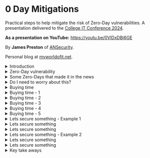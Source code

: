 # 0 Day Mitigations
Practical steps to help mitigate the risk of Zero-Day vulnerabilities. A presentation delivered to the [College IT Conference 2024](https://citc.college/).

**As a presentation on YouTube:** https://youtu.be/0VlDxDBj6GE

By **James Preston** of [ANSecurity](https://www.ansecurity.com/).

Personal blog at [myworldofit.net](https://myworldofit.net/).

<details>
<summary>Introduction</summary>

  ## By the end of this presentation you will

* Understand the common elements in some recent Zero-Day vulnerabilities.
* Be familiar with 5 methods to help prevent attacks that start with a Zero-Day exploit.
* Be able to take some immediate steps to help reduce the risk of impact from Zero-Day vulnerabilities.

![image](https://github.com/jamesfed/0DayMitigations/assets/28963928/dc4e5c38-6a8a-4e53-8c83-b9d0a3877820)

</details>

<details>
<summary>Zero-Day vulnerability</summary>

  ## What is a Zero-Day vulnerability
* A vulnerability (perhaps under exploitation) in a system that is unknown to its owners, developers, or anyone capable of at least mitigating it if not full remediation.
* Once made public the extra scrutiny of such a system normally leads to more vulnerability discoveries.
* Multiple known and Zero-Day vulnerabilities are often chained together to perform an attack.
* Rarely the biggest actual issue to worry about (looking at those who haven’t setup MFA for everything yet!) but they do make great headlines.

</details>

<details>
<summary>Some Zero-Days that made it in the news</summary>

## Log4Shell (Log4j)
https://logging.apache.org/log4j/2.x/security.html#CVE-2021-44228

* 'JNDI lookup can be exploited to execute arbitrary code loaded from an LDAP server'
* Existed unnoticed since 2013.
* Privately disclosed.
* Widely used, not always easy to determine if in use on 'appliances'.
* Simple to exploit, lead to trivial remote code execution.

## PaperCut
https://www.papercut.com/kb/Main/PO-1216-and-PO-1219

https://www.cisa.gov/news-events/cybersecurity-advisories/aa23-131a

* 'Our immediate advice is to upgrade your PaperCut Application Servers to one of the fixed versions listed below if you haven’t already.'
* Reported to Papercut by Trend Micro as already under exploitation.
* Commonly Internet accessible.
* Unauthenticated attacker could perform remote code execution on a PaperCut application server.

## Ivanti Connect (and Policy) Secure
https://www.ivanti.com/blog/security-update-for-ivanti-connect-secure-and-ivanti-policy-secure-gateways

https://forums.ivanti.com/s/article/CVE-2023-46805-Authentication-Bypass-CVE-2024-21887-Command-Injection-for-Ivanti-Connect-Secure-and-Ivanti-Policy-Secure-Gateways

https://forums.ivanti.com/s/article/CVE-2024-21888-Privilege-Escalation-for-Ivanti-Connect-Secure-and-Ivanti-Policy-Secure

https://www.cisa.gov/news-events/cybersecurity-advisories/aa24-060b

* 'If CVE-2024-21887 is used in conjunction with CVE-2023-46805, exploitation does not require authentication and enables a threat actor to craft malicious requests and execute arbitrary commands on the system.'
* Under active exploitation at time of discovery.
  * Some researchers are now attributing to Chinese state actors.
  * Following discovery, the threat actors started using alternative exploits.
* Threat actors bypassed authentication and delivered web shells to the appliance.
* Evidence of credential capture.

</details>

<details>
<summary>Do I need to worry about this?</summary>

## Why yes...

* https://www.shodan.io
* https://www.shodan.io/search?query=ip%3A129.67.0.0%2F16%2C163.1.0.0%2F16
* https://account.shodan.io/billing - go grab a one-time 'member' tier

![image](https://github.com/jamesfed/0DayMitigations/assets/28963928/89a0f89b-93bd-4242-9602-6c72ee3776b3)

## But perhaps not as much as you might think

[2023 Data Breach Investigations Report](https://www.verizon.com/business/resources/reports/dbir/)

* Using breached credentials is by far the most common method of access into an organisation.
* But exploiting a vulnerability (zero-day or otherwise) still makes the top 3. 

![image](https://github.com/jamesfed/0DayMitigations/assets/28963928/09874c1b-342f-4355-b9f8-9ada2a75eb8c)


</details>

<details>
<summary>Buying time</summary>

## Even if the Zero-Day is 'new' what comes after often isn't

### Log4Shell (Log4j)
![image](https://github.com/jamesfed/0DayMitigations/assets/28963928/c3e400db-6025-4022-842a-98a164a2d635)

### PaperCut
![image](https://github.com/jamesfed/0DayMitigations/assets/28963928/c33e06f1-9766-41d0-9533-0537cee5f18b)

### Ivanti Connect (and Policy) Secure
![image](https://github.com/jamesfed/0DayMitigations/assets/28963928/2071cd35-e341-4d4f-80ff-f7afcf729d8e)


  
## No single one of these practices will save you, think in layers!

* **Hide**
  * Not the best option but it will buy you time.
  * Does your service appear on Shodan.io listed as that service?
* **Block access from and to known malicious**
  * It's already known to be malicious - why wouldn't you block it?
* **Restrict opportunities for execution**
  * Block file transfer, sandbox, block unrecognised file execution.
* **Strictly control network traffic**
  * Why is that server reaching out to threatactor420.com?
* **Limit the overall impact/scope**
  * Ok you’ve been compromised, lets prevent lateral movement.

## Not all threat actors are the same

* Casual.
  * Do not take much to stop.
* Determined - low skill.
  * Hiding probably won't work.
* Determined - high skill.
  * Realistic probability will have access to an exploit before you've patched.
* Nation State/Advanced persistent threat.
  * Highly likely will have access to an exploit before you've patched.

</details>

<details>
<summary>Buying time - 1</summary>

## Hide

* Limit the scope of inbound connections.
  * By country (either deny known bad or permit only countries with a legitimate reason to access).
  * By IP address block.
    * Just JANET - https://bgpview.io/asn/786#prefixes-v4.
    * Just Oxford/Cambridge - https://help.it.ox.ac.uk/ip-addresses or https://help.uis.cam.ac.uk/service/network-services/ip/cam-ip-ranges.
    * Specific IPs or specific ranges.
    * Port knocking.
      * Palo Alto Networks NGFW - https://live.paloaltonetworks.com/t5/community-blogs/knock-knock-who-s-there/ba-p/417975.
* Where possible publish a VPN or VPN web portal to present services.

## Hide - at a minimum

* Block inbound connections from 'unfriendly' countries.
  * https://www.gov.uk/government/publications/the-uk-sanctions-list.
  * https://ofac.treasury.gov/sanctions-programs-and-country-information.

 Do you really need to allow inbound connections to your student meals booking system from Afghanistan?

</details>

<details>
<summary>Buying time - 2</summary>

## Block access from and to known malicious

* Use the blocklists from your firewall vendor.
* https://iplists.firehol.org/?ipset=firehol_level1 - really powerful and highly trustworthy.
  * Watch out for the RFC1918 addresses that are included!
* Start and maintain information sharing partnerships.
* Outbound URL filtering with deny access to known malicious categories.
  * Command and Control, Hacking, Malware, Newly Registered Domains, Parked, Phishing, Unclassified/Unknown.
* **Alert** on attempts to access something malicious (even if just once a day).

![image](https://github.com/jamesfed/0DayMitigations/assets/28963928/3a099ad3-70a4-473e-a648-2aab597b819d)

</details>

<details>
<summary>Buying time - 3</summary>

## Restrict opportunities for execution

* Install anti-malware everywhere!
  * Yes on Linux as well 😉.
* Establish a baseline of what is permitted.
  * File hashes, file publishers, signed scripts, avoid filenames.
* Prevent the execution of everything else.
* **Alert** on attempts to execute something new (even if just once a day).

Resources:

* https://learn.microsoft.com/en-us/windows/security/application-security/application-control/windows-defender-application-control/applocker/applocker-overview
* https://docs.sophos.com/central/customer/help/en-us/ManageYourProducts/ServerProtection/ServerConfigureLockdown/index.html
* https://docs.sophos.com/central/customer/help/en-us/ManageYourProducts/ServerProtection/ServerConfigureLinuxRTD/index.html
* https://learn.microsoft.com/en-us/sysinternals/downloads/sysmon
* https://github.com/Sysinternals/SysmonForLinux

For when you can't:

* Look for integrity checkers.
  * https://forums.ivanti.com/s/article/KB44755.
  * https://support.microsoft.com/en-gb/topic/use-the-system-file-checker-tool-to-repair-missing-or-corrupted-system-files-79aa86cb-ca52-166a-92a3-966e85d4094e.
* Often run on-bootup on modern operating systems.
  * Consider which systems might not have a regular reboot.
* Run at times of high risk, before performing system upgrades, and consider running at regular intervals.

</details>

<details>
<summary>Buying time - 4</summary>

## Strictly control network traffic

* Based on
  * IP Address
  * Domain
  * URL
  * Application
  * Protocol/Port
* Where possible also
  * User
  * Device health

### All together now - decryption!

* Without performing decryption (where possible) you simply don't have visibility into what's coming into and leaving your services.
  * Decryption works with TLS 1.3.
  * Inbound decryption works with practically everything you are likely to deploy.
  * Outbound decryption works on Linux and even some 'appliances'.
  * Grants anti-malware protections to machines that don't/can't have an agent installed on.

![image](https://github.com/jamesfed/0DayMitigations/assets/28963928/e82d237e-9830-4b5f-a813-e55206d6855b)

https://ubuntu.com/server/docs/security-trust-store

![image](https://github.com/jamesfed/0DayMitigations/assets/28963928/316aebb8-fdf9-48d7-8e85-b632e0d01b05)

So let's download some web shells!

![image](https://github.com/jamesfed/0DayMitigations/assets/28963928/c2b73d47-1b9a-4eb2-8f6b-4f2d8b31623c)

> "Deny by default" egress traffic restrictions are a best practice to follow for any servers, not just those running impacted versions of Log4j instances.

https://www.mandiant.com/resources/blog/log4shell-recommendations

</details>

<details>
<summary>Buying time - 5</summary>

## Limit the overall impact/scope

* DMZs! Why did they ever go away?
* Make use of client firewalls.
  * Deny access to management interfaces on the local subnet.
  * Permit management access from jump stations in a dedicated bastion network.
  * Bonus points - wrap network level access into that bastion network up in MFA!
* User based policy.
* Internal IDS/IPS – same level of strictness as inbound.
  * Normally internal is more lax.

![Cloud Service drawio (1)](https://github.com/jamesfed/0DayMitigations/assets/28963928/c49019eb-9b09-4b6a-ba8e-c5adfa071e04)

* https://www.youtube.com/watch?v=InPiE0EOArs - Amazing video on configuring the Windows firewall

</details>

<details>
  
<summary>Lets secure something - Example 1</summary>

## Ruckus Wireless Controller (SmartZone)
![image](https://github.com/jamesfed/0DayMitigations/assets/28963928/7faf91c1-246a-4bec-806d-b39278d3adc6)

* Can't install AV/EDR/UEBA agents.
* No access to underlying Operating System detailed logging.
* Although you can import CAs (for decryption) they are not supported for outbound connections.
* A threat actors dream with lots of CPU and RAM to play with.

</details>

<details>
<summary>Lets secure something</summary>

## Strict outbound URL filtering

Download the URL logs, use a PivotTable within Excel (or even better some PowerShell 😉) to process and produce a list of previously seen URLs.

![image](https://github.com/jamesfed/0DayMitigations/assets/28963928/ecceebb5-1692-4c6e-84e9-583b0cee6cf1)

Build out an allowed URL list, create policy to permit access to those addresses and block all others.

![image](https://github.com/jamesfed/0DayMitigations/assets/28963928/755ac85f-42fa-4f3a-97fd-9d487c90b511)

Perfect for blocking an outbound connection to a threat actors C2 service.

![image](https://github.com/jamesfed/0DayMitigations/assets/28963928/b6ae6d7b-c23e-4f24-b918-880f9023e2f3)

</details>

<details>
<summary>Lets secure something</summary>

## mmmmm network level anti-malware

Inbound decryption to the appliance from all networks (external and internal) allows the firewall full visibility into what's being uploaded.

So lets upload a web shell!

![image](https://github.com/jamesfed/0DayMitigations/assets/28963928/7b671390-0566-498e-8fdc-94ab5785c73e)

![image](https://github.com/jamesfed/0DayMitigations/assets/28963928/3467f6cc-3b96-4d54-85b7-14344811606e)

As the firewall sees the file go through it identifies it as spyware and is placed to block the connection while also alerting the administrator.

![image](https://github.com/jamesfed/0DayMitigations/assets/28963928/19a9d36c-29ab-47de-b053-f3b6c9a6a0dd)

</details>

<details>
<summary>Lets secure something - Example 2</summary>

## Linux web server
![image](https://github.com/jamesfed/0DayMitigations/assets/28963928/0b1a9a92-d089-4aef-add2-a57fd11dff0d)

* Can install agents, certificate authorities, pretty much anything on!
* Full access to the underlying operating system.
* May give the threat actor more room to move.

</details>

<details>
<summary>Lets secure something</summary>

## A series of firewall policies to

* Block known malicious IP addresses.
* Permit broad (not country restricted) inbound access to the main institution website.
* A series of geo-blocks.
* Permit all other inbound access to additional websites.
* Geo-allow rule for VPN service.
  * Consider having a form or similar which staff can submit travel plans to for allowing broader inbound access when needed.
* A rule to drop all other inbound traffic.

![image](https://github.com/jamesfed/0DayMitigations/assets/28963928/217968d6-c960-4b8a-a82d-d7d22a2d3495)

## If traffic is moving from DMZ to 'internal' zones over encrypted channels then decrypt!

* Don't let that small foothold spread.
* Detect brute force attacks.
* Detect further exploit attempts.
* All of these would be very noisy indicators that something is going wrong.

![image](https://github.com/jamesfed/0DayMitigations/assets/28963928/4a127609-7ec5-4df5-be55-eda1572d8305)

</details>

<details>
<summary>Lets secure something</summary>

## 'Universal' MFA

Our firewall policy permits access on all applications and ports to our web server.

![image](https://github.com/jamesfed/0DayMitigations/assets/28963928/a3940146-675e-4bf1-9fdd-6f5c1cdd9683)

So why is my SSH connection not going through?

![image](https://github.com/jamesfed/0DayMitigations/assets/28963928/d81240c0-e55c-408d-a23b-a699770eb1e8)

Ah! A network level authentication profile.

![image](https://github.com/jamesfed/0DayMitigations/assets/28963928/4fe55d8f-2027-4f87-81b7-f95d71c35698)

Lets try something that can pop an authentication prompt. That's better!

![image](https://github.com/jamesfed/0DayMitigations/assets/28963928/be2cb8ee-9f85-49bb-af45-d4165413854f)

MFA prompt time!

![image](https://github.com/jamesfed/0DayMitigations/assets/28963928/246e14cc-eb61-41bb-b302-846166d285ce)

Prompt finished, and now into the services as expected.

![image](https://github.com/jamesfed/0DayMitigations/assets/28963928/77f31b40-fac8-4005-97b9-e2b7f0cde29f)


</details>

<details>
<summary>Key take aways</summary>

## When you get back to your institutions

1. Consider how widely accessible your services need to be, consider geo-blocking and geo-allowing.
2. Leverage trustworthy block lists, see how many hits you are getting.
3. Install your anti-malware agents on **all** your servers - including Linux.
4. Restrict outbound and internal traffic from services that permit inbound connections from the Internet to the minimum required for their function.
5. Consider inbound/internal decryption to get the best value out of existing investments.

</details>

